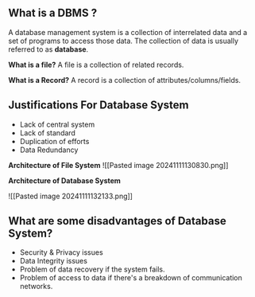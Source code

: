 ## What is a DBMS ?
A database management system is a collection of interrelated data and a set of programs to access those data. The collection of data is usually referred to as **database**.

**What is a file?**
A file is a collection of related records.

**What is a Record?**
A record is a collection of attributes/columns/fields.

## Justifications For Database System
- Lack of central system
- Lack of standard
- Duplication of efforts
- Data Redundancy

**Architecture of File System**
![[Pasted image 20241111130830.png]]


**Architecture of Database System**

![[Pasted image 20241111132133.png]]
## What are some disadvantages of Database System?
- Security & Privacy issues
- Data Integrity issues
- Problem of data recovery if the system fails.
- Problem of access to data if there's a breakdown of communication networks.

## 